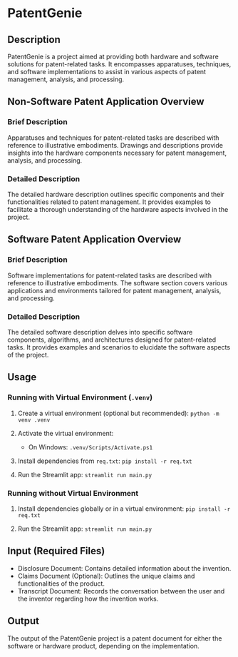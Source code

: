 # PatentGenie

## Description

PatentGenie is a project aimed at providing both hardware and software solutions for patent-related tasks. It encompasses apparatuses, techniques, and software implementations to assist in various aspects of patent management, analysis, and processing.

## Non-Software Patent Application Overview

### Brief Description

Apparatuses and techniques for patent-related tasks are described with reference to illustrative embodiments. Drawings and descriptions provide insights into the hardware components necessary for patent management, analysis, and processing.

### Detailed Description

The detailed hardware description outlines specific components and their functionalities related to patent management. It provides examples to facilitate a thorough understanding of the hardware aspects involved in the project.

## Software Patent Application Overview

### Brief Description

Software implementations for patent-related tasks are described with reference to illustrative embodiments. The software section covers various applications and environments tailored for patent management, analysis, and processing.

### Detailed Description

The detailed software description delves into specific software components, algorithms, and architectures designed for patent-related tasks. It provides examples and scenarios to elucidate the software aspects of the project.

## Usage

### Running with Virtual Environment (`.venv`)

1. Create a virtual environment (optional but recommended):
    ```python -m venv .venv```

2. Activate the virtual environment:
    - On Windows:
        ```.venv/Scripts/Activate.ps1```

3. Install dependencies from `req.txt`:
    ```pip install -r req.txt```

4. Run the Streamlit app:
    ```streamlit run main.py```

### Running without Virtual Environment

1. Install dependencies globally or in a virtual environment:
    ```pip install -r req.txt```

2. Run the Streamlit app:
    ```streamlit run main.py```

## Input (Required Files)

- Disclosure Document: Contains detailed information about the invention.
- Claims Document (Optional): Outlines the unique claims and functionalities of the product.
- Transcript Document: Records the conversation between the user and the inventor regarding how the invention works.

## Output

The output of the PatentGenie project is a patent document for either the software or hardware product, depending on the implementation.

